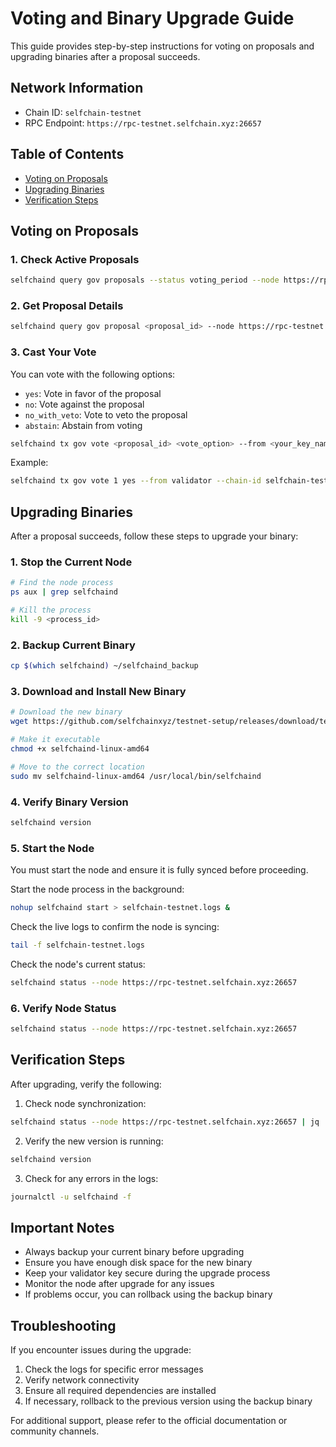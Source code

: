 # Voting and Binary Upgrade Guide

This guide provides step-by-step instructions for voting on proposals and upgrading binaries after a proposal succeeds.

## Network Information
- Chain ID: `selfchain-testnet`
- RPC Endpoint: `https://rpc-testnet.selfchain.xyz:26657`

## Table of Contents
- [Voting on Proposals](#voting-on-proposals)
- [Upgrading Binaries](#upgrading-binaries)
- [Verification Steps](#verification-steps)

## Voting on Proposals

### 1. Check Active Proposals
```bash
selfchaind query gov proposals --status voting_period --node https://rpc-testnet.selfchain.xyz:26657
```

### 2. Get Proposal Details
```bash
selfchaind query gov proposal <proposal_id> --node https://rpc-testnet.selfchain.xyz:26657
```

### 3. Cast Your Vote
You can vote with the following options:
- `yes`: Vote in favor of the proposal
- `no`: Vote against the proposal
- `no_with_veto`: Vote to veto the proposal
- `abstain`: Abstain from voting

```bash
selfchaind tx gov vote <proposal_id> <vote_option> --from <your_key_name> --chain-id selfchain-testnet --node https://rpc-testnet.selfchain.xyz:26657
```

Example:
```bash
selfchaind tx gov vote 1 yes --from validator --chain-id selfchain-testnet --node https://rpc-testnet.selfchain.xyz:26657
```

## Upgrading Binaries

After a proposal succeeds, follow these steps to upgrade your binary:

### 1. Stop the Current Node
```bash
# Find the node process
ps aux | grep selfchaind

# Kill the process
kill -9 <process_id>
```

### 2. Backup Current Binary
```bash
cp $(which selfchaind) ~/selfchaind_backup
```

### 3. Download and Install New Binary
```bash
# Download the new binary
wget https://github.com/selfchainxyz/testnet-setup/releases/download/testnet-v2.0.0/selfchaind-linux-amd64

# Make it executable
chmod +x selfchaind-linux-amd64

# Move to the correct location
sudo mv selfchaind-linux-amd64 /usr/local/bin/selfchaind
```

### 4. Verify Binary Version
```bash
selfchaind version
```

### 5. Start the Node
You must start the node and ensure it is fully synced before proceeding.

Start the node process in the background:
```bash
nohup selfchaind start > selfchain-testnet.logs &
```

Check the live logs to confirm the node is syncing:
```bash
tail -f selfchain-testnet.logs
```

Check the node's current status:
```bash
selfchaind status --node https://rpc-testnet.selfchain.xyz:26657
```

### 6. Verify Node Status
```bash
selfchaind status --node https://rpc-testnet.selfchain.xyz:26657
```

## Verification Steps

After upgrading, verify the following:

1. Check node synchronization:
```bash
selfchaind status --node https://rpc-testnet.selfchain.xyz:26657 | jq .SyncInfo
```

2. Verify the new version is running:
```bash
selfchaind version
```

3. Check for any errors in the logs:
```bash
journalctl -u selfchaind -f
```

## Important Notes

- Always backup your current binary before upgrading
- Ensure you have enough disk space for the new binary
- Keep your validator key secure during the upgrade process
- Monitor the node after upgrade for any issues
- If problems occur, you can rollback using the backup binary

## Troubleshooting

If you encounter issues during the upgrade:

1. Check the logs for specific error messages
2. Verify network connectivity
3. Ensure all required dependencies are installed
4. If necessary, rollback to the previous version using the backup binary

For additional support, please refer to the official documentation or community channels. 